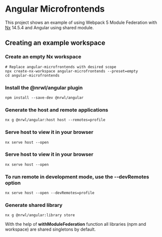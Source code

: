# Angular Microfrontends

This project shows an example of using Webpack 5 Module Federation with [Nx](https://nx.dev/) 14.5.4 and Angular using shared module.

## Creating an example workspace

### Create an empty Nx workspace

```
# Replace angular-microfrontends with desired scope
npx create-nx-workspace angular-microfrontends --preset=empty
cd angular-microfrontends
```

### Install the @nrwl/angular plugin

```
npm install --save-dev @nrwl/angular
```

### Generate the host and remote applications

```
nx g @nrwl/angular:host host --remotes=profile
```

### Serve host to view it in your browser

```
nx serve host --open
```

### Serve host to view it in your browser

```
nx serve host --open
```

### To run remote in development mode, use the --devRemotes option

```
nx serve host --open --devRemotes=profile
```

### Generate shared library

```
nx g @nrwl/angular:library store
```

With the help of **withModuleFederation** function all libraries (npm and workspace) are shared singletons by default.
